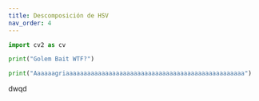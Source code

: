```yaml
---
title: Descomposición de HSV
nav_order: 4
---
```


``` python
import cv2 as cv

print("Golem Bait WTF?")

print("Aaaaaagriaaaaaaaaaaaaaaaaaaaaaaaaaaaaaaaaaaaaaaaaaaaaaaaaaa")
```
dwqd